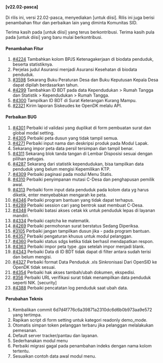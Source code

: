 #### [v22.02-pasca]

Di rilis ini, versi 22.02-pasca, menyediakan [untuk diisi]. Rilis ini juga berisi penambahan fitur dan perbaikan lain yang diminta Komunitas SID.

Terima kasih pada [untuk diisi] yang terus berkontribusi. Terima kasih pula pada [untuk diisi] yang baru mulai berkontribusi.

#### Penambahan Fitur

1. [#4224](https://github.com/OpenSID/OpenSID/issues/4224) Tambahkan kolom BPJS Ketenagakerjaan di biodata penduduk, beserta statistiknya.
2. Perjelas judul Asuransi menjadi Asuransi Kesehatan di biodata penduduk.
3. [#3598](https://github.com/OpenSID/OpenSID/issues/3598) Sekarang Buku Peraturan Desa dan Buku Keputusan Kepala Desa dapat dipilah berdasarkan tahun.
4. [#4299](https://github.com/OpenSID/OpenSID/issues/4299) Tambahkan ID BDT pada data Kependudukan > Rumah Tangga dan Statistik > Kependudukan > Rumah Tangga.
5. [#4300](https://github.com/OpenSID/OpenSID/issues/4300) Tampilkan ID BDT di Surat Keterangan Kurang Mampu.
6. [#2321](https://github.com/OpenSID/OpenSID/issues/2321) Kirim laporan Siskeudes ke OpenDK melalu API.

#### Perbaikan BUG

1. [#4301](https://github.com/OpenSID/OpenSID/issues/4301) Perbaiki id validasi yang duplikat di form pembuatan surat dan global modal setting.
2. [#4305](https://github.com/OpenSID/OpenSID/issues/4305) Perbaiki peta dusun yang tidak tampil semua.
3. [#4271](https://github.com/OpenSID/OpenSID/issues/4271) Perbaiki input nama dan deskripsi produk pada Modul Lapak.
4. Sekarang impor peta data persil tersimpan dan tampil benar.
5. [#4311](https://github.com/OpenSID/OpenSID/issues/4311) Sekarang blok tanda tangan di Lembar Disposisi sesuai dengan pilihan petugas.
6. [#4287](https://github.com/OpenSID/OpenSID/issues/4287) Sekarang dari statistik kependudukan, bisa tampilkan data penduduk yang belum mengisi Kepemilikan KTP.
7. [#4309](https://github.com/OpenSID/OpenSID/issues/4309) Perbaiki paginasi pada modul Menu Statis.
8. [#4310](https://github.com/OpenSID/OpenSID/issues/4310) Perbaiki penyimpanan mutasi C-Desa dan penghapusan pemilik awal.
9. [#4313](https://github.com/OpenSID/OpenSID/issues/4313) Perbaiki form input data penduduk pada kolom data yg harus diketik, enter menyebabkan mengarah ke peta.
10. [#4346](https://github.com/OpenSID/OpenSID/issues/4346) Perbaiki program bantuan yang tidak dapat terhapus.
11. [#4289](https://github.com/OpenSID/OpenSID/issues/4289) Perbaiki session cari yang bentrok saat membuat C-Desa.
12. [#4348](https://github.com/OpenSID/OpenSID/issues/4348) Perbaiki batasi akses cetak kk untuk penduduk lepas di layanan mandiri.
13. [#4334](https://github.com/OpenSID/OpenSID/issues/4334) Perbaiki captcha ke matematik.
14. [#4269](https://github.com/OpenSID/OpenSID/issues/4269) Perbaiki permohonan surat berstatus Sedang Diperiksa.
15. [#3105](https://github.com/OpenSID/OpenSID/issues/3105) Perbaiki jangan tampilkan dusun jika - pada program bantuan.
16. [#4357](https://github.com/OpenSID/OpenSID/issues/4357) Perbaiki pengaturan khusus untuk modul pelanggan.
17. [#4360](https://github.com/OpenSID/OpenSID/issues/4360) Perbaiki status sdgs ketika tidak berhasil mendapatkan respon.
18. [#4363](https://github.com/OpenSID/OpenSID/issues/4363) Perbaiki impor peta type .gpx setelah impor menjadi blank.
19. [#4343](https://github.com/OpenSID/OpenSID/issues/4343) Perbaiki Data di ID BDT tidak dapat di filter antara sudah terisi dan belum mengisi.
20. [#4327](https://github.com/OpenSID/OpenSID/issues/4327) Perbaiki format Data Penduduk .xls Sinkronisasi Dari OpenSID ke OpenDK tidak sesuai.
21. [#4354](https://github.com/OpenSID/OpenSID/issues/4354) Perbaiki hak akses tambah/ubah dokumen, ekspedisi.
22. [#356](https://github.com/OpenSID/premium/issues/356) Perbaiki URL verifikasi surat tidak menampilkan data penduduk seperti NIK. [security]
23. [#4388](https://github.com/OpenSID/OpenSID/issues/4388) Perbaiki pencatatan log penduduk saat ubah data.

#### Perubahan Teknis

1. Kembalikan commit 6d7d4f776c6a39871a2310dc6d6b0b973aa9e572 yang tertimpa.
2. Rapikan script di form setting untuk kategori readonly demo_mode.
3. Otomatis simpan token pelanggan terbaru jika pelanggan melalakukan pemesanan.
4. Default server tracker/pantau dan layanan.
5. Sederhanakan modul menu
6. Perbaiki migrasi gagal pada penambahan indeks dengan nama kolom tertentu.
7. Sesuaikan contoh data awal modul menu.
